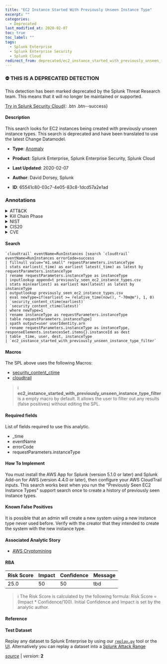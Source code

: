 ```yaml
---
title: "EC2 Instance Started With Previously Unseen Instance Type"
excerpt: ""
categories:
  - Deprecated
last_modified_at: 2020-02-07
toc: true
toc_label: ""
tags:
  - Splunk Enterprise
  - Splunk Enterprise Security
  - Splunk Cloud
redirect_from: deprecated/ec2_instance_started_with_previously_unseen_instance_type
---
```



### :no_entry: THIS IS A DEPRECATED DETECTION
This detection has been marked deprecated by the Splunk Threat Research team. This means that it will no longer be maintained or supported. 


[Try in Splunk Security Cloud](https://www.splunk.com/en_us/cyber-security.html){: .btn .btn--success}

#### Description

This search looks for EC2 instances being created with previously unseen instance types.  This search is deprecated and have been translated to use the latest Change Datamodel.

- **Type**: [Anomaly](https://github.com/splunk/security_content/wiki/Detection-Analytic-Types)
- **Product**: Splunk Enterprise, Splunk Enterprise Security, Splunk Cloud

- **Last Updated**: 2020-02-07
- **Author**: David Dorsey, Splunk
- **ID**: 65541c80-03c7-4e05-83c8-1dcd57a2e1ad

### Annotations
<details>
  <summary>ATT&CK</summary>

<div markdown="1">
</div>
</details>


<details>
  <summary>Kill Chain Phase</summary>

<div markdown="1">

* Exploitation


</div>
</details>


<details>
  <summary>NIST</summary>

<div markdown="1">

* ID.AM



</div>
</details>

<details>
  <summary>CIS20</summary>

<div markdown="1">

* CIS 1



</div>
</details>

<details>
  <summary>CVE</summary>

<div markdown="1">


</div>
</details>


#### Search

```
`cloudtrail` eventName=RunInstances [search `cloudtrail` eventName=RunInstances errorCode=success 
| fillnull value="m1.small" requestParameters.instanceType 
| stats earliest(_time) as earliest latest(_time) as latest by requestParameters.instanceType 
| rename requestParameters.instanceType as instanceType 
| inputlookup append=t previously_seen_ec2_instance_types.csv 
| stats min(earliest) as earliest max(latest) as latest by instanceType 
| outputlookup previously_seen_ec2_instance_types.csv 
| eval newType=if(earliest >= relative_time(now(), "-70m@m"), 1, 0) 
| `security_content_ctime(earliest)` 
| `security_content_ctime(latest)` 
| where newType=1 
| rename instanceType as requestParameters.instanceType 
| table requestParameters.instanceType] 
| spath output=user userIdentity.arn 
| rename requestParameters.instanceType as instanceType, responseElements.instancesSet.items{}.instanceId as dest 
| table _time, user, dest, instanceType 
| `ec2_instance_started_with_previously_unseen_instance_type_filter`
```

#### Macros
The SPL above uses the following Macros:
* [security_content_ctime](https://github.com/splunk/security_content/blob/develop/macros/security_content_ctime.yml)
* [cloudtrail](https://github.com/splunk/security_content/blob/develop/macros/cloudtrail.yml)

> :information_source:
> **ec2_instance_started_with_previously_unseen_instance_type_filter** is a empty macro by default. It allows the user to filter out any results (false positives) without editing the SPL.



#### Required fields
List of fields required to use this analytic.
* _time
* eventName
* errorCode
* requestParameters.instanceType



#### How To Implement
You must install the AWS App for Splunk (version 5.1.0 or later) and Splunk Add-on for AWS (version 4.4.0 or later), then configure your AWS CloudTrail inputs. This search works best when you run the &#34;Previously Seen EC2 Instance Types&#34; support search once to create a history of previously seen instance types.
#### Known False Positives
It is possible that an admin will create a new system using a new instance type never used before. Verify with the creator that they intended to create the system with the new instance type.

#### Associated Analytic Story
* [AWS Cryptomining](/stories/aws_cryptomining)




#### RBA

| Risk Score  | Impact      | Confidence   | Message      |
| ----------- | ----------- |--------------|--------------|
| 25.0 | 50 | 50 | tbd |


> :information_source:
> The Risk Score is calculated by the following formula: Risk Score = (Impact * Confidence/100). Initial Confidence and Impact is set by the analytic author.


#### Reference


#### Test Dataset
Replay any dataset to Splunk Enterprise by using our [`replay.py`](https://github.com/splunk/attack_data#using-replaypy) tool or the [UI](https://github.com/splunk/attack_data#using-ui).
Alternatively you can replay a dataset into a [Splunk Attack Range](https://github.com/splunk/attack_range#replay-dumps-into-attack-range-splunk-server)




[*source*](https://github.com/splunk/security_content/tree/develop/detections/deprecated/ec2_instance_started_with_previously_unseen_instance_type.yml) \| *version*: **2**